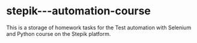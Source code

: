 # stepik---automation-course
This is a storage of homework tasks for the Test automation with Selenium and Python course on the Stepik platform. 
